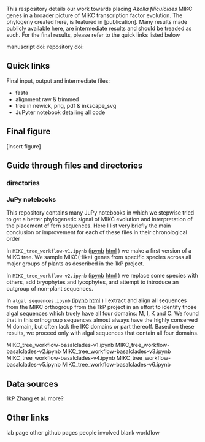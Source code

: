 This respository details our work towards placing _Azolla filiculoides_ MIKC genes in a broader picture of MIKC transcription factor evolution.
The phylogeny created here, is featured in \[publication\].
Many results made publicly available here, are intermediate results and should be treaded as such.
For the final results, please refer to the quick links listed below

manuscript doi:
repository doi:

## Quick links
Final input, output and intermediate files:
* fasta
* alignment raw & trimmed
* tree in newick, png, pdf & inkscape_svg
* JuPyter notebook detailing all code

## Final figure
\[insert figure\]

## Guide through files and directories

### directories

### JuPy notebooks
This repository contains many JuPy notebooks in which we stepwise tried to get a better phylogenetic signal of MIKC evolution and interpretation of the placement of fern sequences.
Here I list very briefly the main conclusion or improvement for each of these files in their chronological order

In `MIKC_tree_workflow-v1.ipynb`
([ipynb](https://github.com/lauralwd/MIKC_tree/blob/master/MIKC_tree_workflow-v1.ipynb)
[html](https://htmlpreview.github.io/?https://github.com/lauralwd/MIKC_tree/blob/master/docs/MIKC_tree_workflow-v1.html)
)
we make a first version of a MIKC tree.
We sample MIKC(-like) genes from specific species across all major groups of plants as described in the 1kP project.

In `MIKC_tree_workflow-v2.ipynb`
([ipynb](https://github.com/lauralwd/MIKC_tree/blob/master/MIKC_tree_workflow-v2.ipynb)
[html](https://htmlpreview.github.io/?https://github.com/lauralwd/MIKC_tree/blob/master/docs/MIKC_tree_workflow-v2.html)
)
we replace some species with others, add bryophytes and lycophytes, and attempt to introduce an outgroup of non-plant sequences.


In `algal sequences.ipynb`
([ipynb](https://github.com/lauralwd/MIKC_tree/blob/master/algal%20sequences.ipynb)
[html](https://htmlpreview.github.io/?https://github.com/lauralwd/MIKC_tree/blob/master/docs/algal_sequences.html)
) I extract and align all sequences from the MIKC orthogroup from the 1kP project in an effort to identify those algal sequences which truely have all four domains: M, I, K and C.
We found that in this orthogroup sequences almost always have the highly conserved M domain, but often lack the IKC domains or part thereoff.
Based on these results, we proceed only with algal sequences that contain all four domains.

MIKC_tree_workflow-basalclades-v1.ipynb
MIKC_tree_workflow-basalclades-v2.ipynb
MIKC_tree_workflow-basalclades-v3.ipynb
MIKC_tree_workflow-basalclades-v4.ipynb
MIKC_tree_workflow-basalclades-v5.ipynb
MIKC_tree_workflow-basalclades-v6.ipynb






## Data sources
1kP
Zhang et al.
more?

## Other links
lab page
other github pages
people involved
blank workflow
